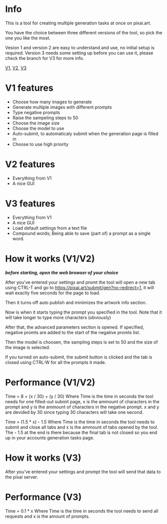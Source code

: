 # Info
This is a tool for creating multiple generation tasks at once on pixai.art.

You have the choice between three different versions of the tool, so pick the one you like the most.

Vesion 1 and version 2 are easy to understand and use, no initial setup is required.
Version 3 needs some setting up before you can use it, please check the branch for V3 for more info.

[V1](https://github.com/KindAiden/pixai-auto-info-tool/tree/V1), 
[V2](https://github.com/KindAiden/pixai-auto-info-tool/tree/V2), 
[V3](https://github.com/KindAiden/pixai-auto-info-tool/tree/V3)

# V1 features
- Choose how many images to generate
- Generate multiple images with different prompts
- Type negative prompts
- Raise the sampeling steps to 50
- Choose the image size
- Choose the model to use
- Auto-submit, to automaticaly submit when the generation page is filled in
- Choose to use high priority

# V2 features
- Everything from V1
- A nice GUI

# V3 features
- Everything from V1
- A nice GUI
- Load default settings from a text file
- Compound words; Being able to save (part of) a prompt as a single word.

# How it works (V1/V2)
***before starting, open the web browser of your choice***

After you've entered your settings and promt the tool will open a new tab using CTRL-T and go to https://pixai.art/submit/gen?no-redirect=1, it will wait exactly five seconds for the page to load.

Then it turns off auto publish and minimizes the artwork info section.

Now is when it starts typing the prompt you specified in the tool. Note that it will take longer to type more characters (obviously)

After that, the advanced parameters section is opened. If specified, negative promts are added to the start of the negative promts list.

Then the model is choosen, the sampling steps is set to 50 and the size of the image is selected.

If you turned on auto-submit, the submit button is clicked and the tab is closed using CTRL-W for all the prompts it made.

# Performance (V1/V2)
Time = 8 + (x / 30) + (y / 30)
Where Time is the time in seconds the tool needs for one filled-out submit page, x is the ammount of characters in the prompt and y is the
ammount of characters in the negative prompt.
x and y are devided by 30 since typing 30 characters will take one second.

Time = (1.5 * x) - 1.5
Where Time is the time in seconds the tool needs to submit and close all tabs and x is the ammount of tabs opened by the tool.
The - 1.5 at the end is there because the final tab is not closed so you end up in your accounts generation tasks page.

# How it works (V3)
After you've entered your settings and prompt the tool will send that data to the pixai server.

# Performance (V3)
Time = 0.1 * x
Where Time is the time in seconds the tool needs to send all requests and x is the amount of prompts.
